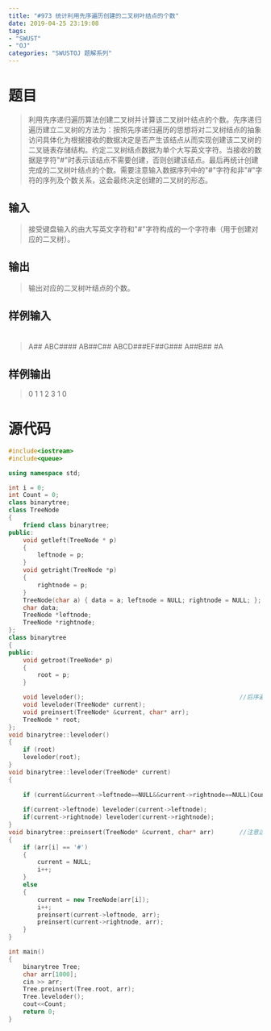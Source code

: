 ```yaml
---
title: "#973 统计利用先序遍历创建的二叉树叶结点的个数"
date: 2019-04-25 23:19:08
tags:
- "SWUST"
- "OJ"
categories: "SWUSTOJ 题解系列"
---
```


# 题目

> 利用先序递归遍历算法创建二叉树并计算该二叉树叶结点的个数。先序递归遍历建立二叉树的方法为：按照先序递归遍历的思想将对二叉树结点的抽象访问具体化为根据接收的数据决定是否产生该结点从而实现创建该二叉树的二叉链表存储结构。约定二叉树结点数据为单个大写英文字符。当接收的数据是字符"#"时表示该结点不需要创建，否则创建该结点。最后再统计创建完成的二叉树叶结点的个数。需要注意输入数据序列中的"#"字符和非"#"字符的序列及个数关系，这会最终决定创建的二叉树的形态。

<!-- more -->

## 输入

> 接受键盘输入的由大写英文字符和"#"字符构成的一个字符串（用于创建对应的二叉树）。

## 输出

> 输出对应的二叉树叶结点的个数。

## 样例输入

> #
> A##
> ABC####
> AB##C##
> ABCD###EF##G###
> A##B##
> #A

## 样例输出
> 0
> 1
> 1
> 2
> 3
> 1
> 0

# 源代码

```cpp
#include<iostream>
#include<queue>

using namespace std;

int i = 0;
int Count = 0;
class binarytree;
class TreeNode
{
	friend class binarytree;
public:
	void getleft(TreeNode * p)
	{
		leftnode = p;
	}
	void getright(TreeNode *p)
	{
		rightnode = p;
	}
	TreeNode(char a) { data = a; leftnode = NULL; rightnode = NULL; };
	char data;
	TreeNode *leftnode;
	TreeNode *rightnode;
};
class binarytree
{
public:
	void getroot(TreeNode* p)
	{
		root = p;
	}

	void leveloder();											//后序遍历
	void leveloder(TreeNode* current);
	void preinsert(TreeNode* &current, char* arr);
	TreeNode * root;
};
void binarytree::leveloder()
{
	if (root)
	leveloder(root);
}
void binarytree::leveloder(TreeNode* current)
{
	
	if (current&&current->leftnode==NULL&&current->rightnode==NULL)Count++;
	
	if(current->leftnode) leveloder(current->leftnode);
	if(current->rightnode) leveloder(current->rightnode);
}
void binarytree::preinsert(TreeNode* &current, char* arr)		//注意这里的是引用地址
{
	if (arr[i] == '#')
	{
		current = NULL;
		i++;
	}
	else
	{
		current = new TreeNode(arr[i]);
		i++;
		preinsert(current->leftnode, arr);
		preinsert(current->rightnode, arr);
	}
}

int main()
{
	binarytree Tree;
	char arr[1000];
	cin >> arr;
	Tree.preinsert(Tree.root, arr);
	Tree.leveloder();
	cout<<Count;
	return 0;
}
```
